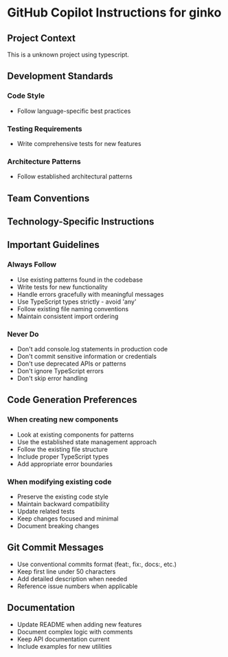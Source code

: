# GitHub Copilot Instructions for ginko

## Project Context
This is a unknown project using typescript.

## Development Standards

### Code Style
- Follow language-specific best practices

### Testing Requirements
- Write comprehensive tests for new features

### Architecture Patterns
- Follow established architectural patterns

## Team Conventions


## Technology-Specific Instructions


## Important Guidelines

### Always Follow
- Use existing patterns found in the codebase
- Write tests for new functionality
- Handle errors gracefully with meaningful messages
- Use TypeScript types strictly - avoid 'any'
- Follow existing file naming conventions
- Maintain consistent import ordering

### Never Do
- Don't add console.log statements in production code
- Don't commit sensitive information or credentials
- Don't use deprecated APIs or patterns
- Don't ignore TypeScript errors
- Don't skip error handling

## Code Generation Preferences

### When creating new components
- Look at existing components for patterns
- Use the established state management approach
- Follow the existing file structure
- Include proper TypeScript types
- Add appropriate error boundaries

### When modifying existing code
- Preserve the existing code style
- Maintain backward compatibility
- Update related tests
- Keep changes focused and minimal
- Document breaking changes

## Git Commit Messages
- Use conventional commits format (feat:, fix:, docs:, etc.)
- Keep first line under 50 characters
- Add detailed description when needed
- Reference issue numbers when applicable

## Documentation
- Update README when adding new features
- Document complex logic with comments
- Keep API documentation current
- Include examples for new utilities